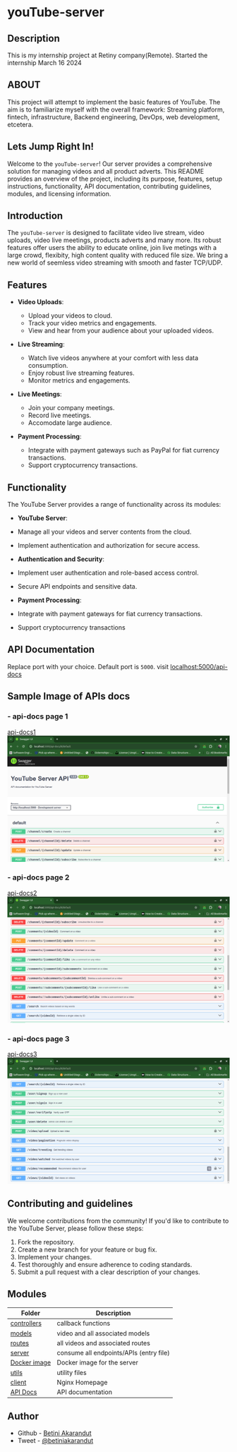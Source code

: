 # youTube-server

## Description
This is my internship project at Retiny company(Remote). Started the internship March 16 2024

## ABOUT
This project will attempt to implement the basic features of YouTube. The aim is to familiarize myself with the overall framework: Streaming platform, fintech, infrastructure, Backend engineering, DevOps, web development, etcetera.

## Lets Jump Right In!

Welcome to the `youTube-server`! Our server provides a comprehensive solution for managing videos and all product adverts. This README provides an overview of the project, including its purpose, features, setup instructions, functionality, API documentation, contributing guidelines, modules, and licensing information.

## Introduction

The `youTube-server` is designed to facilitate video live stream, video uploads, video live meetings, products adverts and many more. Its robust features offer users the ability to educate online, join live metings with a large crowd, flexibity, high content quality with reduced file size. We bring a new world of seemless video streaming with smooth and faster TCP/UDP.

## Features

- **Video Uploads**:
  - Upload your videos to cloud.
  - Track your video metrics and engagements.
  - View and hear from your audience about your uploaded videos.

- **Live Streaming**:
  - Watch live videos anywhere at your comfort with less data consumption.
  - Enjoy robust live streaming features.
  - Monitor metrics and engagements.

- **Live Meetings**:
  - Join your company meetings.
  - Record live meetings.
  - Accomodate large audience.

- **Payment Processing**:
  - Integrate with payment gateways such as PayPal for fiat currency transactions.
  - Support cryptocurrency transactions.

## Functionality

The YouTube Server provides a range of functionality across its modules:

- **YouTube Server**:
- Manage all your videos and server contents from the cloud.
- Implement authentication and authorization for secure access.

- **Authentication and Security**:
- Implement user authentication and role-based access control.
- Secure API endpoints and sensitive data.

- **Payment Processing**:
- Integrate with payment gateways for fiat currency transactions.
- Support cryptocurrency transactions

## API Documentation
Replace port with your choice. Default port is `5000`.
visit [localhost:5000/api-docs](http://localhost:5000/api-docs)

## Sample Image of APIs docs
### - **api-docs page 1**
[api-docs1](./assets/api-docs1.png) <br>
<img src="./assets/api-docs1.png" alt="img1">

### - **api-docs page 2**
[api-docs2](./assets/api-docs2.png) <br>
<img src="./assets/api-docs2.png" alt="img2">

### - **api-docs page 3**
[api-docs3](./assets/api-docs3.png) <br>
<img src="./assets/api-docs3.png" alt="img3">
## Contributing and guidelines

We welcome contributions from the community! If you'd like to contribute to the YouTube Server, please follow these steps:

1. Fork the repository.
2. Create a new branch for your feature or bug fix.
3. Implement your changes.
4. Test thoroughly and ensure adherence to coding standards.
5. Submit a pull request with a clear description of your changes.

## Modules
| Folder | Description |
|--------|-------------|
|[controllers](./controllers/) | callback functions |
| [models](./models/) | video and all associated models |
| [routes](./routes/) | all videos and associated routes |
| [server](./server.js) | consume all endpoints/APIs (entry file) |
| [Docker image](./Dockerfile) | Docker image for the server |
| [utils](./utils/)  | utility files |
| [client](./client/) | Nginx Homepage |
| [API Docs](./swagger.js) | API documentation |



## Author
- Github - [Betini Akarandut](https://github.com/betiniakarandut)
- Tweet - [@betiniakarandut](https://twitter.com/betiniakarandut)

